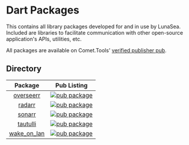 # Dart Packages

This contains all library packages developed for and in use by LunaSea. Included are libraries to facilitate communication with other open-source application's APIs, utilities, etc.

All packages are available on Comet.Tools' [verified publisher pub](https://pub.dev/publishers/comet.tools).

## Directory

| Package | Pub Listing |
| :-----: | :---------: |
| [overseerr][overseerr:github]     | [![pub package][overseerr:shield]][overseerr:pubdev]     |
| [radarr][radarr:github]           | [![pub package][radarr:shield]][radarr:pubdev]           |
| [sonarr][sonarr:github]           | [![pub package][sonarr:shield]][sonarr:pubdev]           |
| [tautulli][tautulli:github]       | [![pub package][tautulli:shield]][tautulli:pubdev]       |
| [wake_on_lan][wake_on_lan:github] | [![pub package][wake_on_lan:shield]][wake_on_lan:pubdev] |

[overseerr:github]: https://github.com/CometTools/LunaSea/tree/master/packages/overseerr
[overseerr:shield]: https://img.shields.io/pub/v/overseerr.svg?style=for-the-badge
[overseerr:pubdev]: https://pub.dev/packages/overseerr/

[radarr:github]: https://github.com/CometTools/LunaSea/tree/master/packages/radarr
[radarr:shield]: https://img.shields.io/pub/v/radarr.svg?style=for-the-badge
[radarr:pubdev]: https://pub.dev/packages/radarr/

[sonarr:github]: https://github.com/CometTools/LunaSea/tree/master/packages/sonarr
[sonarr:shield]: https://img.shields.io/pub/v/sonarr.svg?style=for-the-badge
[sonarr:pubdev]: https://pub.dev/packages/sonarr/

[tautulli:github]: https://github.com/CometTools/LunaSea/tree/master/packages/tautulli
[tautulli:shield]: https://img.shields.io/pub/v/tautulli.svg?style=for-the-badge
[tautulli:pubdev]: https://pub.dev/packages/tautulli/

[wake_on_lan:github]: https://github.com/CometTools/LunaSea/tree/master/packages/wake_on_lan
[wake_on_lan:shield]: https://img.shields.io/pub/v/wake_on_lan.svg?style=for-the-badge
[wake_on_lan:pubdev]: https://pub.dev/packages/wake_on_lan/
